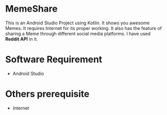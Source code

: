 # MemeShare
This is an Android Studio Project using Kotlin. It shows you awesome Memes. It requires Internet for its proper working. It also has the feature of sharing a Meme through different social media platforms.
I have used **Reddit API** in it.
# Software Requirement
- Android Studio
# Others prerequisite
- Internet 
